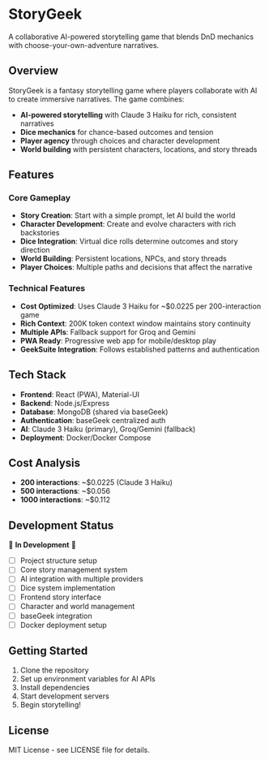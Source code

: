 # StoryGeek

A collaborative AI-powered storytelling game that blends DnD mechanics with choose-your-own-adventure narratives.

## Overview

StoryGeek is a fantasy storytelling game where players collaborate with AI to create immersive narratives. The game combines:

- **AI-powered storytelling** with Claude 3 Haiku for rich, consistent narratives
- **Dice mechanics** for chance-based outcomes and tension
- **Player agency** through choices and character development
- **World building** with persistent characters, locations, and story threads

## Features

### Core Gameplay
- **Story Creation**: Start with a simple prompt, let AI build the world
- **Character Development**: Create and evolve characters with rich backstories
- **Dice Integration**: Virtual dice rolls determine outcomes and story direction
- **World Building**: Persistent locations, NPCs, and story threads
- **Player Choices**: Multiple paths and decisions that affect the narrative

### Technical Features
- **Cost Optimized**: Uses Claude 3 Haiku for ~$0.0225 per 200-interaction game
- **Rich Context**: 200K token context window maintains story continuity
- **Multiple APIs**: Fallback support for Groq and Gemini
- **PWA Ready**: Progressive web app for mobile/desktop play
- **GeekSuite Integration**: Follows established patterns and authentication

## Tech Stack

- **Frontend**: React (PWA), Material-UI
- **Backend**: Node.js/Express
- **Database**: MongoDB (shared via baseGeek)
- **Authentication**: baseGeek centralized auth
- **AI**: Claude 3 Haiku (primary), Groq/Gemini (fallback)
- **Deployment**: Docker/Docker Compose

## Cost Analysis

- **200 interactions**: ~$0.0225 (Claude 3 Haiku)
- **500 interactions**: ~$0.056
- **1000 interactions**: ~$0.112

## Development Status

🚧 **In Development** 🚧

- [ ] Project structure setup
- [ ] Core story management system
- [ ] AI integration with multiple providers
- [ ] Dice system implementation
- [ ] Frontend story interface
- [ ] Character and world management
- [ ] baseGeek integration
- [ ] Docker deployment setup

## Getting Started

1. Clone the repository
2. Set up environment variables for AI APIs
3. Install dependencies
4. Start development servers
5. Begin storytelling!

## License

MIT License - see LICENSE file for details.